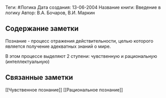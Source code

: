 Теги: #Логика
Дата создания: 13-06-2004
Название книги: Введение в логику
Автор: В.А. Бочаров, В.И. Маркин
## Содержание заметки
Познание - процесс отражения действительности, целью которого является получение адекватных знаний о мире.

В этом процессе выделяют 2 ступени: чувственную и рациональную (интеллектуальную)
## Связанные заметки
[[Чувственное познание]]
[[Рациональное познание]]